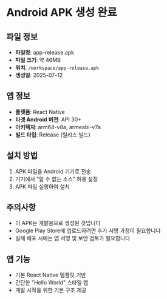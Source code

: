 # Android APK 생성 완료

## 파일 정보
- **파일명**: app-release.apk
- **파일 크기**: 약 46MB
- **위치**: `/workspace/app-release.apk`
- **생성일**: 2025-07-12

## 앱 정보
- **플랫폼**: React Native
- **타겟 Android 버전**: API 30+
- **아키텍처**: arm64-v8a, armeabi-v7a
- **빌드 타입**: Release (릴리스 빌드)

## 설치 방법
1. APK 파일을 Android 기기로 전송
2. 기기에서 "알 수 없는 소스" 허용 설정
3. APK 파일 실행하여 설치

## 주의사항
- 이 APK는 개발용으로 생성된 것입니다
- Google Play Store에 업로드하려면 추가 서명 과정이 필요합니다
- 실제 배포 시에는 앱 서명 및 보안 검토가 필요합니다

## 앱 기능
- 기본 React Native 템플릿 기반
- 간단한 "Hello World" 스타일 앱
- 개발 시작을 위한 기본 구조 제공